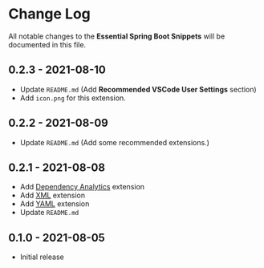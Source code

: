 # Change Log

All notable changes to the **Essential Spring Boot Snippets** will be documented in this file.

## 0.2.3 - 2021-08-10

* Update `README.md` (Add **Recommended VSCode User Settings** section)
* Add `icon.png` for this extension.

## 0.2.2 - 2021-08-09

* Update `README.md` (Add some recommended extensions.)

## 0.2.1 - 2021-08-08

* Add [Dependency Analytics](https://marketplace.visualstudio.com/items?itemName=redhat.fabric8-analytics) extension
* Add [XML](https://marketplace.visualstudio.com/items?itemName=redhat.vscode-xml) extension
* Add [YAML](https://marketplace.visualstudio.com/items?itemName=redhat.vscode-yaml) extension
* Update `README.md`

## 0.1.0 - 2021-08-05

* Initial release
